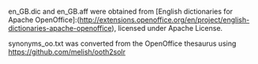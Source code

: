 
en_GB.dic and en_GB.aff were obtained from [English dictionaries for Apache OpenOffice]:(http://extensions.openoffice.org/en/project/english-dictionaries-apache-openoffice), licensed under Apache License.

synonyms_oo.txt was converted from the OpenOffice thesaurus using https://github.com/melish/ooth2solr
